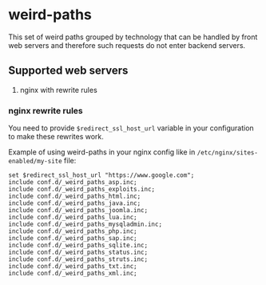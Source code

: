 # weird-paths
This set of weird paths grouped by technology that can be handled by front web servers and therefore such requests do not enter backend servers.

## Supported web servers

1. nginx with rewrite rules

### nginx rewrite rules

You need to provide `$redirect_ssl_host_url` variable in your configuration to make these rewrites work.

Example of using weird-paths in your nginx config like in `/etc/nginx/sites-enabled/my-site` file:

```
set $redirect_ssl_host_url "https://www.google.com";
include conf.d/_weird_paths_asp.inc;
include conf.d/_weird_paths_exploits.inc;
include conf.d/_weird_paths_html.inc;
include conf.d/_weird_paths_java.inc;
include conf.d/_weird_paths_joomla.inc;
include conf.d/_weird_paths_lua.inc;
include conf.d/_weird_paths_mysqladmin.inc;
include conf.d/_weird_paths_php.inc;
include conf.d/_weird_paths_sap.inc;
include conf.d/_weird_paths_sqlite.inc;
include conf.d/_weird_paths_status.inc;
include conf.d/_weird_paths_struts.inc;
include conf.d/_weird_paths_txt.inc;
include conf.d/_weird_paths_xml.inc;
```


